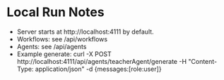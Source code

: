 # Local Run Notes

- Server starts at http://localhost:4111 by default.
- Workflows: see /api/workflows
- Agents: see /api/agents
- Example generate:
  curl -X POST http://localhost:4111/api/agents/teacherAgent/generate -H "Content-Type: application/json" -d {messages:[role:user]}

